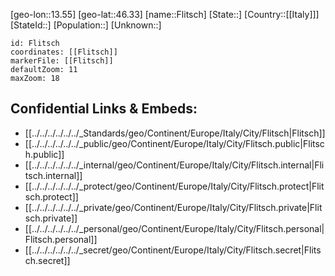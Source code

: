 ﻿---
location: [46.33,13.55]
mapzoom: [7,12] 
mapmarker: city 
type: City
tags:
- geo/City


SpocWebEntityId: 30191
isDeleted: false
confidential: public

---
[geo-lon::13.55]
[geo-lat::46.33]
[name::Flitsch]
[State::]
[Country::[[Italy]]]
[StateId::]
[Population::]
[Unknown::]


```leaflet
id: Flitsch
coordinates: [[Flitsch]]
markerFile: [[Flitsch]]
defaultZoom: 11 
maxZoom: 18
```


## Confidential Links & Embeds: 
- [[../../../../../../_Standards/geo/Continent/Europe/Italy/City/Flitsch|Flitsch]] 
- [[../../../../../../_public/geo/Continent/Europe/Italy/City/Flitsch.public|Flitsch.public]] 
- [[../../../../../../_internal/geo/Continent/Europe/Italy/City/Flitsch.internal|Flitsch.internal]] 
- [[../../../../../../_protect/geo/Continent/Europe/Italy/City/Flitsch.protect|Flitsch.protect]] 
- [[../../../../../../_private/geo/Continent/Europe/Italy/City/Flitsch.private|Flitsch.private]] 
- [[../../../../../../_personal/geo/Continent/Europe/Italy/City/Flitsch.personal|Flitsch.personal]] 
- [[../../../../../../_secret/geo/Continent/Europe/Italy/City/Flitsch.secret|Flitsch.secret]] 
